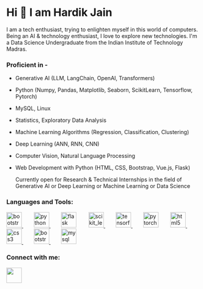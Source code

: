 #                                                         Hi 👋 I am Hardik Jain

I am a tech enthusiast, trying to enlighten myself in this world of computers. Being an AI & technology enthusiast, I love to explore new technologies. I'm a Data Science Undergraduate from the Indian Institute of Technology Madras.


### Proficient in -
* Generative AI (LLM, LangChain, OpenAI, Transformers)
* Python (Numpy, Pandas, Matplotlib, Seaborn, ScikitLearn, Tensorflow, Pytorch)
* MySQL, Linux
* Statistics, Exploratory Data Analysis
* Machine Learning Algorithms (Regression, Classification, Clustering)
* Deep Learning (ANN, RNN, CNN)
* Computer Vision, Natural Language Processing

* Web Development with Python (HTML, CSS, Bootstrap, Vue.js, Flask)
  
  Currently open for Research & Technical Internships in the field of Generative AI or Deep Learning or Machine Learning or Data Science

<h3 align="left">Languages and Tools:</h3>
<p align="left">
          <a href="https://www.langchain.com/" target="_blank"> <img src="https://upload.wikimedia.org/wikipedia/commons/5/51/LangChain_logo.svg"
                alt="bootstrap" width="40" height="40" /> </a>
          &nbsp&nbsp&nbsp&nbsp&nbsp&nbsp
          <a href="https://www.python.org" target="_blank"> <img src="https://www.svgrepo.com/show/452091/python.svg"
                alt="python" width="40" height="40" /> </a> 
          &nbsp&nbsp&nbsp&nbsp&nbsp&nbsp
           <a href="https://flask.palletsprojects.com/" target="_blank">
            <img src="https://www.vectorlogo.zone/logos/pocoo_flask/pocoo_flask-icon.svg" alt="flask" width="40" height="40" /></a>
          &nbsp&nbsp&nbsp&nbsp&nbsp&nbsp
        <a href="https://scikit-learn.org/" target="_blank"> <img
            src="https://upload.wikimedia.org/wikipedia/commons/0/05/Scikit_learn_logo_small.svg" alt="scikit_learn"
            width="40" height="40" /> </a>
          &nbsp&nbsp&nbsp&nbsp&nbsp&nbsp
        <a href="https://www.tensorflow.org" target="_blank"> <img
            src="https://www.vectorlogo.zone/logos/tensorflow/tensorflow-icon.svg" alt="tensorflow" width="40"
            height="40" /> </a>
          &nbsp&nbsp&nbsp&nbsp&nbsp&nbsp
        <a href="https://pytorch.org/" target="_blank"> <img
            src="https://www.vectorlogo.zone/logos/pytorch/pytorch-icon.svg" alt="pytorch" width="40" height="40" /></a>
        &nbsp&nbsp&nbsp&nbsp&nbsp&nbsp
        <a href="https://www.w3.org/html/" target="_blank"> <img
            src="https://www.svgrepo.com/show/452228/html-5.svg"
            alt="html5" width="40" height="40" /> </a>
        &nbsp&nbsp&nbsp&nbsp&nbsp&nbsp
        <a href="https://www.w3schools.com/css/" target="_blank">
            <img src="https://www.svgrepo.com/show/452185/css-3.svg"
                alt="css3" width="40" height="40" /> </a>
        &nbsp&nbsp&nbsp&nbsp&nbsp&nbsp
        <a href="https://getbootstrap.com" target="_blank"> <img
            src="https://getbootstrap.com/docs/5.3/assets/brand/bootstrap-logo-shadow.png"
            alt="bootstrap" width="40" height="40" /> </a>
        &nbsp&nbsp&nbsp&nbsp&nbsp&nbsp
        <a href="https://www.mysql.com" target="_blank"> <img
            src="https://www.svgrepo.com/show/508802/dbs-mysql.svg"
            alt="mysql" width="40" height="40" /> </a>

</p>

<h3 align="left">Connect with me:</h3>
<a href="https://www.linkedin.com/in/hardik-jain-9b36a1227/" ><img align="center" src="https://www.svgrepo.com/show/81143/linkedin.svg" height=40px  wieght=40px /></a>
